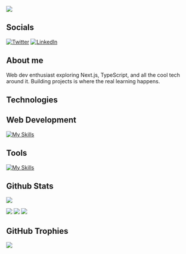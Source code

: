 <p>
  <img src="https://readme-typing-svg.herokuapp.com?font=JetBrains+Mono&weight=600&size=30&duration=4000&color=8300ff&width=535&lines=Hello%2C+I'm+Munadil+%F0%9F%91%8B;Let's+Connect!">
</p>

<h2>Socials</h2>

[![Twitter](https://skillicons.dev/icons?i=twitter)](https://x.com/Munadil07)
[![LinkedIn](https://skillicons.dev/icons?i=linkedin)](https://www.linkedin.com/in/munadil/)
  
<h2>About me</h2>
<p>Web dev enthusiast exploring Next.js, TypeScript, and all the cool tech around it. Building projects is where the real learning happens.</h4>

<h2>Technologies</h2>

<h2>Web Development</h2>

[![My Skills](https://skillicons.dev/icons?i=ts,js,nextjs,tailwindcss,react,prisma,nodejs,express,html,css,postgres,mongo)](https://skillicons.dev)

<h2>Tools</h2> 

[![My Skills](https://skillicons.dev/icons?i=git,vscode,postman)](https://skillicons.dev)

<h2>Github Stats</h2>

![](https://komarev.com/ghpvc/?username=Munadil16)

![](https://github-readme-stats.vercel.app/api?username=Munadil16&theme=radical&_border=false&include_all_commits=true&count_private=true)
![](https://github-readme-streak-stats.herokuapp.com/?user=Munadil16&theme=radical&hide_border=false)
![](https://github-readme-stats.vercel.app/api/top-langs/?username=Munadil16&theme=radical&border=false&include_all_commits=true&count_private=true&layout=compact)

<h2>GitHub Trophies</h2>

![](https://github-profile-trophy.vercel.app/?username=Munadil16&theme=radical&no-frame=false&no-bg=true&margin-w=4)

